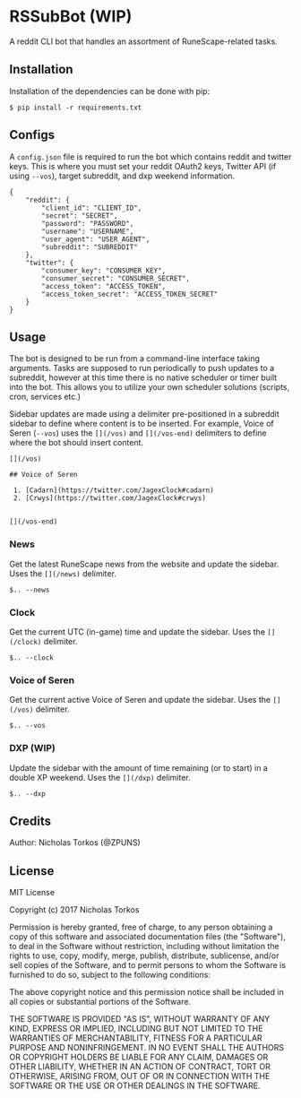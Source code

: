 # RSSubBot (WIP)

A reddit CLI bot that handles an assortment of RuneScape-related tasks.

## Installation

Installation of the dependencies can be done with pip:

`$ pip install -r requirements.txt`

## Configs

A `config.json` file is required to run the bot which contains reddit and twitter keys. This is where you must set your reddit OAuth2 keys, Twitter API (if using `--vos`), target subreddit, and dxp weekend information.
```
{
    "reddit": {
        "client_id": "CLIENT_ID",
        "secret": "SECRET",
        "password": "PASSWORD",
        "username": "USERNAME",
        "user_agent": "USER_AGENT",
        "subreddit": "SUBREDDIT"
    },
    "twitter": {
        "consumer_key": "CONSUMER_KEY",
        "consumer_secret": "CONSUMER_SECRET",
        "access_token": "ACCESS_TOKEN",
        "access_token_secret": "ACCESS_TOKEN_SECRET"
    }
}
```
## Usage

The bot is designed to be run from a command-line interface taking arguments. Tasks are supposed to run periodically to push updates to a subreddit, however at this time there is no native scheduler or timer built into the bot. This allows you to utilize your own scheduler solutions (scripts, cron, services etc.)

Sidebar updates are made using a delimiter pre-positioned in a subreddit sidebar to define where content is to be inserted. For example, Voice of Seren (`--vos`) uses the `[](/vos)` and `[](/vos-end)` delimiters to define where the bot should insert content.
```
[](/vos)

## Voice of Seren 
 
 1. [Cadarn](https://twitter.com/JagexClock#cadarn) 
 2. [Crwys](https://twitter.com/JagexClock#crwys) 
 

[](/vos-end)
```

### News

Get the latest RuneScape news from the website and update the sidebar. Uses the `[](/news)` delimiter.

`$.. --news`

### Clock

Get the current UTC (in-game) time and update the sidebar. Uses the `[](/clock)` delimiter.

`$.. --clock`

### Voice of Seren

Get the current active Voice of Seren and update the sidebar. Uses the `[](/vos)` delimiter.

`$.. --vos`

### DXP (WIP)

Update the sidebar with the amount of time remaining (or to start) in a double XP weekend. Uses the `[](/dxp)` delimiter.

`$.. --dxp`

## Credits

Author: Nicholas Torkos (@ZPUNS)

## License

MIT License

Copyright (c) 2017 Nicholas Torkos

Permission is hereby granted, free of charge, to any person obtaining a copy
of this software and associated documentation files (the "Software"), to deal
in the Software without restriction, including without limitation the rights
to use, copy, modify, merge, publish, distribute, sublicense, and/or sell
copies of the Software, and to permit persons to whom the Software is
furnished to do so, subject to the following conditions:

The above copyright notice and this permission notice shall be included in all
copies or substantial portions of the Software.

THE SOFTWARE IS PROVIDED "AS IS", WITHOUT WARRANTY OF ANY KIND, EXPRESS OR
IMPLIED, INCLUDING BUT NOT LIMITED TO THE WARRANTIES OF MERCHANTABILITY,
FITNESS FOR A PARTICULAR PURPOSE AND NONINFRINGEMENT. IN NO EVENT SHALL THE
AUTHORS OR COPYRIGHT HOLDERS BE LIABLE FOR ANY CLAIM, DAMAGES OR OTHER
LIABILITY, WHETHER IN AN ACTION OF CONTRACT, TORT OR OTHERWISE, ARISING FROM,
OUT OF OR IN CONNECTION WITH THE SOFTWARE OR THE USE OR OTHER DEALINGS IN THE
SOFTWARE.
